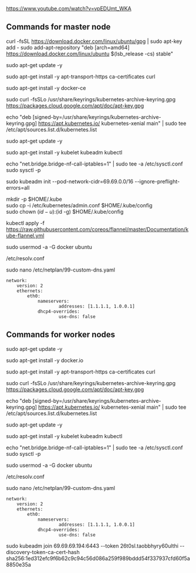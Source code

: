 https://www.youtube.com/watch?v=vpEDUmt_WKA


## Commands for master node

curl -fsSL https://download.docker.com/linux/ubuntu/gpg | sudo apt-key add -
sudo add-apt-repository "deb [arch=amd64] https://download.docker.com/linux/ubuntu $(lsb_release -cs) stable"

sudo apt-get update -y

sudo apt-get install -y apt-transport-https ca-certificates curl

sudo apt-get install -y docker-ce

sudo curl -fsSLo /usr/share/keyrings/kubernetes-archive-keyring.gpg https://packages.cloud.google.com/apt/doc/apt-key.gpg

echo "deb [signed-by=/usr/share/keyrings/kubernetes-archive-keyring.gpg] https://apt.kubernetes.io/ kubernetes-xenial main" | sudo tee /etc/apt/sources.list.d/kubernetes.list

sudo apt-get update -y

sudo apt-get install -y kubelet kubeadm kubectl

echo "net.bridge.bridge-nf-call-iptables=1" | sudo tee -a /etc/sysctl.conf
sudo sysctl -p

sudo kubeadm init --pod-network-cidr=69.69.0.0/16 --ignore-preflight-errors=all

mkdir -p $HOME/.kube  
sudo cp -i /etc/kubernetes/admin.conf $HOME/.kube/config  
sudo chown $(id -u):$(id -g) $HOME/.kube/config  

kubectl apply -f https://raw.githubusercontent.com/coreos/flannel/master/Documentation/kube-flannel.yml

sudo usermod -a -G docker ubuntu

/etc/resolv.conf

sudo nano /etc/netplan/99-custom-dns.yaml
```
network:
    version: 2
    ethernets:
        eth0:         
            nameservers:
                    addresses: [1.1.1.1, 1.0.0.1]
            dhcp4-overrides:
                    use-dns: false
```


## Commands for worker nodes

sudo apt-get update -y

sudo apt-get install -y docker.io

sudo apt-get install -y apt-transport-https ca-certificates curl

sudo curl -fsSLo /usr/share/keyrings/kubernetes-archive-keyring.gpg https://packages.cloud.google.com/apt/doc/apt-key.gpg

echo "deb [signed-by=/usr/share/keyrings/kubernetes-archive-keyring.gpg] https://apt.kubernetes.io/ kubernetes-xenial main" | sudo tee /etc/apt/sources.list.d/kubernetes.list

sudo apt-get update -y

sudo apt-get install -y kubelet kubeadm kubectl

echo "net.bridge.bridge-nf-call-iptables=1" | sudo tee -a /etc/sysctl.conf
sudo sysctl -p

sudo usermod -a -G docker ubuntu

/etc/resolv.conf

sudo nano /etc/netplan/99-custom-dns.yaml
```
network:
    version: 2
    ethernets:
        eth0:         
            nameservers:
                    addresses: [1.1.1.1, 1.0.0.1]
            dhcp4-overrides:
                    use-dns: false
```

sudo kubeadm join 69.69.69.194:6443 --token 26t0sl.taobbhyry60ulthi --discovery-token-ca-cert-hash sha256:1ed312efc9f6b62c9c94c56d086a259f989bddd54f337937cfd60f5a8850e35a
